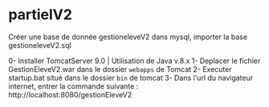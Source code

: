 # partielV2

Créer une base de donnée gestioneleveV2 dans mysql, importer la base gestioneleveV2.sql

0- Installer TomcatServer 9.0 | Utilisation de Java v.8.x
1- Deplacer le fichier GestionEleveV2.war dans le dossier `webapps` de Tomcat 
2- Executer startup.bat situé dans le dossier `bin` de tomcat 
3- Dans l'url du navigateur internet, entrer la commande suivante : http://localhost:8080/gestionEleveV2
